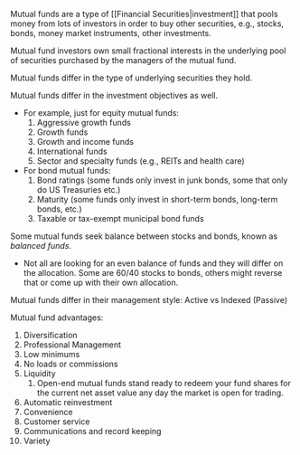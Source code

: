 Mutual funds are a type of [[Financial Securities|investment]] that pools money from lots of investors in order to buy other securities, e.g., stocks, bonds, money market instruments, other investments.

Mutual fund investors own small fractional interests in the underlying pool of securities purchased by the managers of the mutual fund.

Mutual funds differ in the type of underlying securities they hold.

Mutual funds differ in the investment objectives as well.

- For example, just for equity mutual funds:
	1. Aggressive growth funds
	2. Growth funds
	3. Growth and income funds
	4. International funds
	5. Sector and specialty funds (e.g., REITs and health care)
- For bond mutual funds:
	1. Bond ratings (some funds only invest in junk bonds, some that only do US Treasuries etc.)
	2. Maturity (some funds only invest in short-term bonds, long-term bonds, etc.)
	3. Taxable or tax-exempt municipal bond funds

Some mutual funds seek balance between stocks and bonds, known as _balanced funds_.
- Not all are looking for an even balance of funds and they will differ on the allocation.  Some are 60/40 stocks to bonds, others might reverse that or come up with their own allocation.

Mutual funds differ in their management style: Active vs Indexed (Passive)

Mutual fund advantages:
1. Diversification
2. Professional Management
3. Low minimums
4. No loads or commissions
5. Liquidity
	1. Open-end mutual funds stand ready to redeem your fund shares for the current net asset value any day the market is open for trading.
6. Automatic reinvestment
7. Convenience
8. Customer service
9. Communications and record keeping
10. Variety